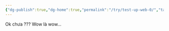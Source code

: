 ```yaml
---
{"dg-publish":true,"dg-home":true,"permalink":"/try/test-up-web-0/","tags":["gardenEntry"],"dgPassFrontmatter":true,"noteIcon":"1"}
---
```


Ok chưa ???
Wow là wow...